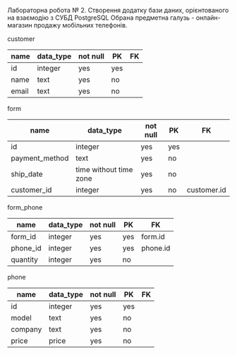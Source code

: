 Лабораторна робота № 2.
Створення додатку бази даних, орієнтованого на взаємодію з СУБД PostgreSQL
Обрана предметна галузь - онлайн-магазин продажу мобільних телефонів.

customer

|name|data_type|not null|PK|FK|
|--|--|--|--|--|
|id|integer|yes|yes|
|name|text|yes|no|
|email|text|yes|no|

form

|name|data_type|not null|PK|FK|
|--|--|--|--|--|
|id|integer|yes|yes|
|payment_method|text|yes|no|
|ship_date|time without time zone|yes|no|
|customer_id|integer|yes|no|customer.id|

form_phone

|name|data_type|not null|PK|FK|
|--|--|--|--|--|
|form_id|integer|yes|yes|form.id
|phone_id|integer|yes|yes|phone.id
|quantity|integer|yes|no|

phone

|name|data_type|not null|PK|FK|
|--|--|--|--|--|
|id|integer|yes|yes|
|model|text|yes|no|
|company|text|yes|no|
|price|price|yes|no|



